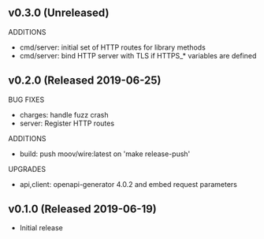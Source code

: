 ## v0.3.0 (Unreleased)

ADDITIONS

- cmd/server: initial set of HTTP routes for library methods
- cmd/server: bind HTTP server with TLS if HTTPS_* variables are defined

## v0.2.0 (Released 2019-06-25)

BUG FIXES

- charges: handle fuzz crash
- server: Register HTTP routes

ADDITIONS

- build: push moov/wire:latest on 'make release-push'

UPGRADES

- api,client: openapi-generator 4.0.2 and embed request parameters

## v0.1.0 (Released 2019-06-19)

- Initial release
